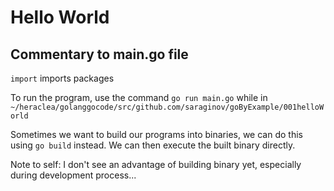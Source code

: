 # Hello World

## Commentary to main.go file

`import` imports packages

To run the program, use the command `go run main.go` while in `~/heraclea/golanggocode/src/github.com/saraginov/goByExample/001helloWorld`

Sometimes we want to build our programs into binaries, we can do this using `go build` instead.
We can then execute the built binary directly.

Note to self: I don't see an advantage of building binary yet, especially during
development process...
